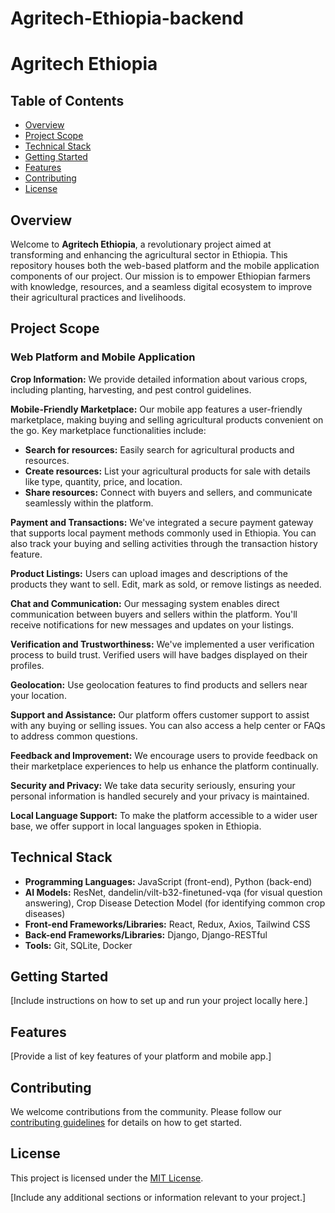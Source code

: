 # Agritech-Ethiopia-backend

# Agritech Ethiopia

## Table of Contents

- [Overview](#overview)
- [Project Scope](#project-scope)
- [Technical Stack](#technical-stack)
- [Getting Started](#getting-started)
- [Features](#features)
- [Contributing](#contributing)
- [License](#license)

## Overview

Welcome to **Agritech Ethiopia**, a revolutionary project aimed at transforming and enhancing the agricultural sector in Ethiopia. This repository houses both the web-based platform and the mobile application components of our project. Our mission is to empower Ethiopian farmers with knowledge, resources, and a seamless digital ecosystem to improve their agricultural practices and livelihoods.

## Project Scope

### Web Platform and Mobile Application

**Crop Information:** We provide detailed information about various crops, including planting, harvesting, and pest control guidelines.

**Mobile-Friendly Marketplace:** Our mobile app features a user-friendly marketplace, making buying and selling agricultural products convenient on the go. Key marketplace functionalities include:

- **Search for resources:** Easily search for agricultural products and resources.
- **Create resources:** List your agricultural products for sale with details like type, quantity, price, and location.
- **Share resources:** Connect with buyers and sellers, and communicate seamlessly within the platform.

**Payment and Transactions:** We've integrated a secure payment gateway that supports local payment methods commonly used in Ethiopia. You can also track your buying and selling activities through the transaction history feature.

**Product Listings:** Users can upload images and descriptions of the products they want to sell. Edit, mark as sold, or remove listings as needed.

**Chat and Communication:** Our messaging system enables direct communication between buyers and sellers within the platform. You'll receive notifications for new messages and updates on your listings.

**Verification and Trustworthiness:** We've implemented a user verification process to build trust. Verified users will have badges displayed on their profiles.

**Geolocation:** Use geolocation features to find products and sellers near your location.

**Support and Assistance:** Our platform offers customer support to assist with any buying or selling issues. You can also access a help center or FAQs to address common questions.

**Feedback and Improvement:** We encourage users to provide feedback on their marketplace experiences to help us enhance the platform continually.

**Security and Privacy:** We take data security seriously, ensuring your personal information is handled securely and your privacy is maintained.

**Local Language Support:** To make the platform accessible to a wider user base, we offer support in local languages spoken in Ethiopia.

## Technical Stack

- **Programming Languages:** JavaScript (front-end), Python (back-end)
- **AI Models:** ResNet, dandelin/vilt-b32-finetuned-vqa (for visual question answering), Crop Disease Detection Model (for identifying common crop diseases)
- **Front-end Frameworks/Libraries:** React, Redux, Axios, Tailwind CSS
- **Back-end Frameworks/Libraries:** Django, Django-RESTful
- **Tools:** Git, SQLite, Docker

## Getting Started

[Include instructions on how to set up and run your project locally here.]

## Features

[Provide a list of key features of your platform and mobile app.]

## Contributing

We welcome contributions from the community. Please follow our [contributing guidelines](CONTRIBUTING.md) for details on how to get started.

## License

This project is licensed under the [MIT License](LICENSE).

[Include any additional sections or information relevant to your project.]
